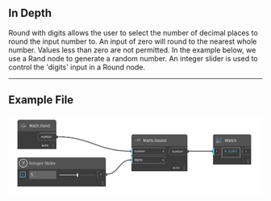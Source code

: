 ## In Depth
Round with digits allows the user to select the number of decimal places to round the input number to. An input of zero will round to the nearest whole number. Values less than zero are not permitted. In the example below, we use a Rand node to generate a random number. An integer slider is used to control the 'digits' input in a Round node.
___
## Example File

![Round (number, digits)](./DSCore.Math.Round(number,%20digits)_img.jpg)

